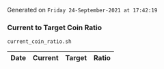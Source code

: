 Generated on `Friday 24-September-2021 at 17:42:19`

### Current to Target Coin Ratio
`current_coin_ratio.sh`

Date|Current|Target|Ratio
---|---|---|---
